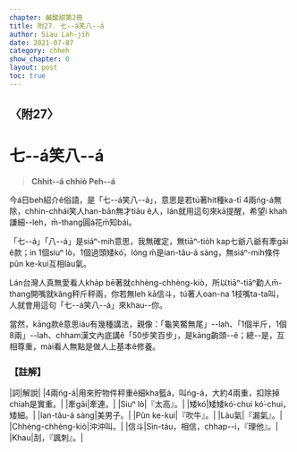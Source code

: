 ```yaml
---
chapter: 鹹酸甜第2冊
title: 附27. 七--á笑八--á
author: Siau Lah-jih
date: 2021-07-07
category: chheh
show_chapter: 0
layout: post
toc: true
---
```


## 〈附27〉
# 七--á笑八--á
> **Chhit--á chhiò Peh--á**

今á日beh紹介ê俗語，是「七--á笑八--á」，意思是若tú著hit種ka-tī 4兩ńg-á無除，chhìn-chhái笑人han-bān無才tiāu ê人，lán就用這句來kā提醒，希望i khah謙細--leh，m̄-thang圓á花m̄知bái。

「七--á」「八--á」是siáⁿ-mih意思，我無確定，無tiāⁿ-tio̍h kap七爺八爺有牽gāi ê款；in 1個siuⁿ lò，1個過頭矮kó͘，lóng m̄是ian-tâu-á sàng，無siáⁿ-mih條件pûn ke-kui互相làu氣。

Lán台灣人真無愛看人kha̍p bē著就chhèng-chhèng-kiò，所以tiāⁿ-tiāⁿ勸人m̄-thang開嘴就kâng秤斤秤兩，你若無leh kā信斗，tú著人oan-na 1枝嘴ta-ta叫，人就會用這句「七--á笑八--á」來khau--你。

當然，kāng款ê意思iáu有幾種講法，親像：「龜笑鱉無尾」--lah、「1個半斤，1個8兩」--lah、chham漢文內底講ê「50步笑百步」，是kāng齣頭--ê；總--是，互相尊重，mài看人無點是做人上基本ê修養。


### 【註解】

|詞|解說|
|4兩ńg-á|用來貯物件秤重ê細kha籃á，叫ńg-á，大約4兩重，扣除掉chiah是實重。|
|牽gāi|牽連。|
|Siuⁿ lò|『太高』。|
|矮kó͘|矮矮kó͘-chui kó͘-chui，矮細。|
|Ian-tâu-á sàng|美男子。|
|Pûn ke-kui|『吹牛』。|
|Làu氣|『漏氣』。|
|Chhèng-chhèng-kiò|沖沖叫。|
|信斗|Sìn-táu，相信，chhap--i，『理他』。|
|Khau|刮，『諷刺』。|
